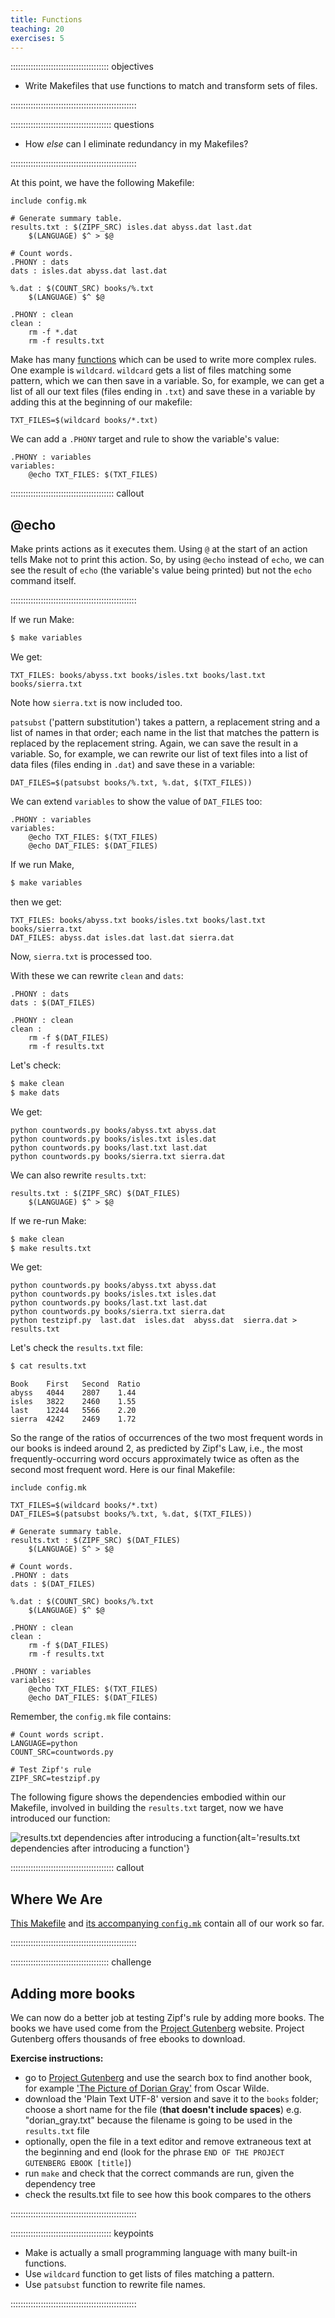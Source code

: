 ```yaml
---
title: Functions
teaching: 20
exercises: 5
---
```


::::::::::::::::::::::::::::::::::::::: objectives

- Write Makefiles that use functions to match and transform sets of files.

::::::::::::::::::::::::::::::::::::::::::::::::::

:::::::::::::::::::::::::::::::::::::::: questions

- How *else* can I eliminate redundancy in my Makefiles?

::::::::::::::::::::::::::::::::::::::::::::::::::

At this point, we have the following Makefile:

```make
include config.mk

# Generate summary table.
results.txt : $(ZIPF_SRC) isles.dat abyss.dat last.dat
	$(LANGUAGE) $^ > $@

# Count words.
.PHONY : dats
dats : isles.dat abyss.dat last.dat

%.dat : $(COUNT_SRC) books/%.txt
	$(LANGUAGE) $^ $@

.PHONY : clean
clean :
	rm -f *.dat
	rm -f results.txt
```

Make has many [functions](../learners/reference.md#function) which can be used
to write more complex rules. One example is `wildcard`. `wildcard` gets a
list of files matching some pattern, which we can then save in a
variable. So, for example, we can get a list of all our text files
(files ending in `.txt`) and save these in a variable by adding this at
the beginning of our makefile:

```make
TXT_FILES=$(wildcard books/*.txt)
```

We can add a `.PHONY` target and rule to show the variable's value:

```make
.PHONY : variables
variables:
	@echo TXT_FILES: $(TXT_FILES)
```

:::::::::::::::::::::::::::::::::::::::::  callout

## @echo

Make prints actions as it executes them. Using `@` at the start of
an action tells Make not to print this action. So, by using `@echo`
instead of `echo`, we can see the result of `echo` (the variable's
value being printed) but not the `echo` command itself.


::::::::::::::::::::::::::::::::::::::::::::::::::

If we run Make:

```bash
$ make variables
```

We get:

```output
TXT_FILES: books/abyss.txt books/isles.txt books/last.txt books/sierra.txt
```

Note how `sierra.txt` is now included too.

`patsubst` ('pattern substitution') takes a pattern, a replacement string and a
list of names in that order; each name in the list that matches the pattern is
replaced by the replacement string. Again, we can save the result in a
variable. So, for example, we can rewrite our list of text files into
a list of data files (files ending in `.dat`) and save these in a
variable:

```make
DAT_FILES=$(patsubst books/%.txt, %.dat, $(TXT_FILES))
```

We can extend `variables` to show the value of `DAT_FILES` too:

```make
.PHONY : variables
variables:
	@echo TXT_FILES: $(TXT_FILES)
	@echo DAT_FILES: $(DAT_FILES)
```

If we run Make,

```bash
$ make variables
```

then we get:

```output
TXT_FILES: books/abyss.txt books/isles.txt books/last.txt books/sierra.txt
DAT_FILES: abyss.dat isles.dat last.dat sierra.dat
```

Now, `sierra.txt` is processed too.

With these we can rewrite `clean` and `dats`:

```make
.PHONY : dats
dats : $(DAT_FILES)

.PHONY : clean
clean :
	rm -f $(DAT_FILES)
	rm -f results.txt
```

Let's check:

```bash
$ make clean
$ make dats
```

We get:

```output
python countwords.py books/abyss.txt abyss.dat
python countwords.py books/isles.txt isles.dat
python countwords.py books/last.txt last.dat
python countwords.py books/sierra.txt sierra.dat
```

We can also rewrite `results.txt`:

```make
results.txt : $(ZIPF_SRC) $(DAT_FILES)
	$(LANGUAGE) $^ > $@
```

If we re-run Make:

```bash
$ make clean
$ make results.txt
```

We get:

```output
python countwords.py books/abyss.txt abyss.dat
python countwords.py books/isles.txt isles.dat
python countwords.py books/last.txt last.dat
python countwords.py books/sierra.txt sierra.dat
python testzipf.py  last.dat  isles.dat  abyss.dat  sierra.dat > results.txt
```

Let's check the `results.txt` file:

```bash
$ cat results.txt
```

```output
Book	First	Second	Ratio
abyss	4044	2807	1.44
isles	3822	2460	1.55
last	12244	5566	2.20
sierra	4242	2469	1.72
```

So the range of the ratios of occurrences of the two most frequent
words in our books is indeed around 2, as predicted by Zipf's Law,
i.e., the most frequently-occurring word occurs approximately twice as
often as the second most frequent word.  Here is our final Makefile:

```make
include config.mk

TXT_FILES=$(wildcard books/*.txt)
DAT_FILES=$(patsubst books/%.txt, %.dat, $(TXT_FILES))

# Generate summary table.
results.txt : $(ZIPF_SRC) $(DAT_FILES)
	$(LANGUAGE) S^ > $@

# Count words.
.PHONY : dats
dats : $(DAT_FILES)

%.dat : $(COUNT_SRC) books/%.txt
	$(LANGUAGE) $^ $@

.PHONY : clean
clean :
	rm -f $(DAT_FILES)
	rm -f results.txt

.PHONY : variables
variables:
	@echo TXT_FILES: $(TXT_FILES)
	@echo DAT_FILES: $(DAT_FILES)
```

Remember, the `config.mk` file contains:

```make
# Count words script.
LANGUAGE=python
COUNT_SRC=countwords.py

# Test Zipf's rule
ZIPF_SRC=testzipf.py
```

The following figure shows the dependencies embodied within our Makefile,
involved in building the `results.txt` target,
now we have introduced our function:

![](fig/07-functions.png "results.txt dependencies after introducing a function"){alt='results.txt dependencies after introducing a function'}

:::::::::::::::::::::::::::::::::::::::::  callout

## Where We Are

[This Makefile](code/07-functions/Makefile)
and [its accompanying `config.mk`](code/07-functions/config.mk)
contain all of our work so far.


::::::::::::::::::::::::::::::::::::::::::::::::::

:::::::::::::::::::::::::::::::::::::::  challenge

## Adding more books

We can now do a better job at testing Zipf's rule by adding more books.
The books we have used come from the [Project Gutenberg](https://www.gutenberg.org/) website.
Project Gutenberg offers thousands of free ebooks to download.

**Exercise instructions:**

- go to [Project Gutenberg](https://www.gutenberg.org/) and use the search box to find another book,
  for example ['The Picture of Dorian Gray'](https://www.gutenberg.org/ebooks/174) from Oscar Wilde.
- download the 'Plain Text UTF-8' version and save it to the `books` folder;
  choose a short name for the file (**that doesn't include spaces**) e.g. "dorian\_gray.txt"
  because the filename is going to be used in the `results.txt` file
- optionally, open the file in a text editor and remove extraneous text at the beginning and end
  (look for the phrase `END OF THE PROJECT GUTENBERG EBOOK [title]`)
- run `make` and check that the correct commands are run, given the dependency tree
- check the results.txt file to see how this book compares to the others
  

::::::::::::::::::::::::::::::::::::::::::::::::::

:::::::::::::::::::::::::::::::::::::::: keypoints

- Make is actually a small programming language with many built-in functions.
- Use `wildcard` function to get lists of files matching a pattern.
- Use `patsubst` function to rewrite file names.

::::::::::::::::::::::::::::::::::::::::::::::::::


